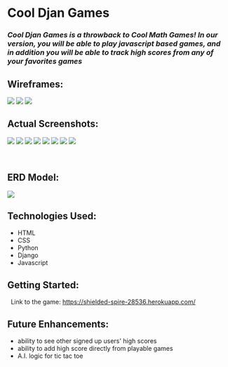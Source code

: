 # **Cool Djan Games**

### ***Cool Djan Games is a throwback to Cool Math Games! In our version, you will be able to play javascript based games, and in addition you will be able to track high scores from any of your favorites games***

## **Wireframes:**

![](./main_app/static/css/Images/1.png)
![](./main_app/static/css/Images/2.png)
![](./main_app/static/css/Images/3.png)

## **Actual Screenshots:**

![](./main_app/static/css/Images/djsignup.jpg)
![](./main_app/static/css/Images/djlogin.jpg)
![](./main_app/static/css/Images/dgindex.jpg)
![](./main_app/static/css/Images/dgaddgame.jpg)
![](./main_app/static/css/Images/dggamedeets.jpg)
![](./main_app/static/css/Images/dggamesample.jpg)
![](./main_app/static/css/Images/dgprofile.jpg)
![](./main_app/static/css/Images/dgleaderboard.jpg)



&nbsp;
## **ERD Model:**
![](./main_app/static/css/Images/erd.jpg)

## **Technologies Used:**
- HTML
- CSS
- Python
- Django
- Javascript
&nbsp;
## **Getting Started:**
&nbsp;
Link to the game: https://shielded-spire-28536.herokuapp.com/
&nbsp;
## **Future Enhancements:**
- ability to see other signed up users' high scores
- ability to add high score directly from playable games
- A.I. logic for tic tac toe

